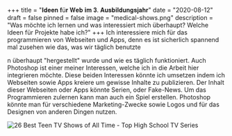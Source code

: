 +++
title = "𝐈𝐝𝐞𝐞𝐧 𝐟ü𝐫 𝐖𝐞𝐛 𝐢𝐦 𝟑. 𝐀𝐮𝐬𝐛𝐢𝐥𝐝𝐮𝐧𝐠𝐬𝐣𝐚𝐡𝐫"
date = "2020-08-12"
draft = false
pinned = false
image = "medical-shows.png"
description = "Was möchte ich lernen und was interessiert mich überhaupt? Welche Ideen für Projekte habe ich?"
+++
Ich interessiere mich für das programmieren von Webseiten und Apps, denn es ist sicherlich spannend mal zusehen wie das, was wir täglich benutzte

n überhaupt "hergestellt" wurde und wie es täglich funktioniert. Auch Photoshop ist einer meiner Interessen, welche ich in die Arbeit hier integrieren möchte. Diese beiden Interessen könnte ich umsetzen indem ich Webseiten sowie Apps kreiere um gewisse Inhalte zu publizieren. Der Inhalt dieser Webseiten oder Apps könnte Serien, oder Fake-News. Um das Programmieren zulernen kann man auch ein Spiel erstellen. Photoshop könnte man für verschiedene Marketing-Zwecke sowie Logos und für das Designen von anderen Dingen nutzen.

<!--EndFragment-->

![26 Best Teen TV Shows of All Time - Top High School TV Series](photo-1586899028174-e7098604235b.jpg)